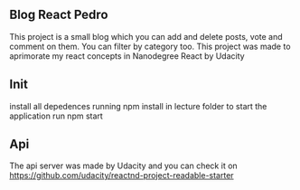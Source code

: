 ## Blog React Pedro

This project is a small blog which you can add and delete posts, vote and comment on them. You can filter by category too. This project was made to aprimorate my react concepts in Nanodegree React by Udacity

## Init

install all depedences running npm install in lecture folder
to start the application run npm start

## Api

The api server was made by Udacity  and you can check it on https://github.com/udacity/reactnd-project-readable-starter